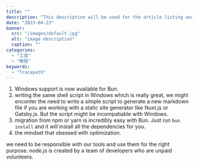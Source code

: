 ```yaml
---
title: ""
description: "This description will be used for the article listing and search results on Google."
date: "2023-04-23"
banner:
  src: "/images/default.jpg"
  alt: "image description"
  caption: ""
categories:
  - "工具"
  - "教程"
keywords:
  - "Tracepath"
---
```


1. Windows support is now available for Bun.
2. writing the same shell script in Windows which is really great, we might enconter the need to write a simple script to generate a new markdown file if you are working with a static site generator like Nuxt.js or Gatsby.js. But the script might be incompatiable with Windows.
3. migration from npm or yarn is incredibly easy with Bun. Just run `bun install` and it will install all the dependencies for you.
4. the mindset that obessed with optimization.


we need to be responsible with our tools and use them for the right purpose.
node.js is created by a team of developers who are unpaid volunteers. 